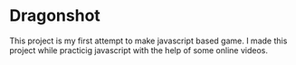 # Dragonshot
This project is my first attempt to make javascript based game.
I made this project while practicig javascript with the help of some online videos.
